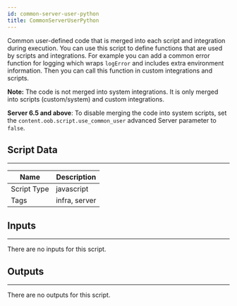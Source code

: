 ```yaml
---
id: common-server-user-python
title: CommonServerUserPython 
---
```


Common user-defined code that is merged into each script and integration during execution. You can use this script to define functions that are used by scripts and integrations. For example you can add a common error function for logging which wraps `logError` and includes extra environment information. Then you can call this function in custom integrations and scripts.  

**Note:** The code is not merged into system integrations. It is only merged into scripts (custom/system) and custom integrations.  

**Server 6.5 and above**: To disable merging the code into system scripts, set the `content.oob.script.use_common_user` advanced Server parameter to `false`.

## Script Data
---

| **Name** | **Description** |
| --- | --- |
| Script Type | javascript |
| Tags | infra, server |


## Inputs
---
There are no inputs for this script.

## Outputs
---
There are no outputs for this script.
